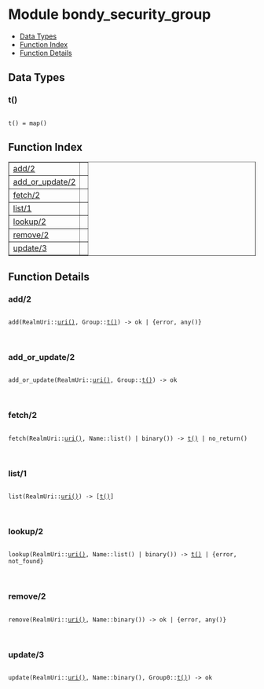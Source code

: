 

# Module bondy_security_group #
* [Data Types](#types)
* [Function Index](#index)
* [Function Details](#functions)

<a name="types"></a>

## Data Types ##




### <a name="type-t">t()</a> ###


<pre><code>
t() = map()
</code></pre>

<a name="index"></a>

## Function Index ##


<table width="100%" border="1" cellspacing="0" cellpadding="2" summary="function index"><tr><td valign="top"><a href="#add-2">add/2</a></td><td></td></tr><tr><td valign="top"><a href="#add_or_update-2">add_or_update/2</a></td><td></td></tr><tr><td valign="top"><a href="#fetch-2">fetch/2</a></td><td></td></tr><tr><td valign="top"><a href="#list-1">list/1</a></td><td></td></tr><tr><td valign="top"><a href="#lookup-2">lookup/2</a></td><td></td></tr><tr><td valign="top"><a href="#remove-2">remove/2</a></td><td></td></tr><tr><td valign="top"><a href="#update-3">update/3</a></td><td></td></tr></table>


<a name="functions"></a>

## Function Details ##

<a name="add-2"></a>

### add/2 ###

<pre><code>
add(RealmUri::<a href="#type-uri">uri()</a>, Group::<a href="#type-t">t()</a>) -&gt; ok | {error, any()}
</code></pre>
<br />

<a name="add_or_update-2"></a>

### add_or_update/2 ###

<pre><code>
add_or_update(RealmUri::<a href="#type-uri">uri()</a>, Group::<a href="#type-t">t()</a>) -&gt; ok
</code></pre>
<br />

<a name="fetch-2"></a>

### fetch/2 ###

<pre><code>
fetch(RealmUri::<a href="#type-uri">uri()</a>, Name::list() | binary()) -&gt; <a href="#type-t">t()</a> | no_return()
</code></pre>
<br />

<a name="list-1"></a>

### list/1 ###

<pre><code>
list(RealmUri::<a href="#type-uri">uri()</a>) -&gt; [<a href="#type-t">t()</a>]
</code></pre>
<br />

<a name="lookup-2"></a>

### lookup/2 ###

<pre><code>
lookup(RealmUri::<a href="#type-uri">uri()</a>, Name::list() | binary()) -&gt; <a href="#type-t">t()</a> | {error, not_found}
</code></pre>
<br />

<a name="remove-2"></a>

### remove/2 ###

<pre><code>
remove(RealmUri::<a href="#type-uri">uri()</a>, Name::binary()) -&gt; ok | {error, any()}
</code></pre>
<br />

<a name="update-3"></a>

### update/3 ###

<pre><code>
update(RealmUri::<a href="#type-uri">uri()</a>, Name::binary(), Group0::<a href="#type-t">t()</a>) -&gt; ok
</code></pre>
<br />


